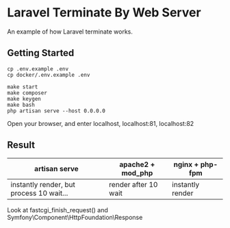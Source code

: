 # Laravel Terminate By Web Server
An example of how Laravel terminate works.

## Getting Started

```
cp .env.example .env
cp docker/.env.example .env

make start
make composer
make keygen
make bash
php artisan serve --host 0.0.0.0
```

Open your browser, and enter localhost, localhost:81, localhost:82

## Result
|artisan serve|apache2 + mod_php|nginx + php-fpm|
|------|---|---|
|instantly render, but process 10 wait...|render after 10 wait|instantly render|

Look at fastcgi_finish_request() and Symfony\Component\HttpFoundation\Response
